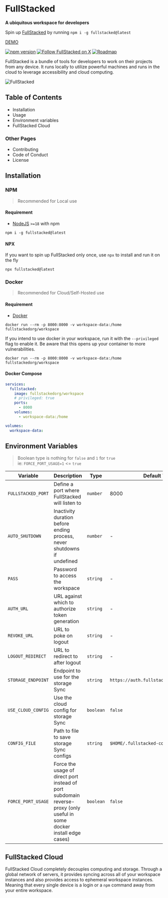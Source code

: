 # FullStacked

**A ubiquitous workspace for developers**

Spin up [FullStacked](https://fullstacked.org) by running `npm i -g fullstacked@latest`

[DEMO](https://fullstacked.org/demo)

[![npm version](https://img.shields.io/npm/v/fullstacked?logo=npm)](https://www.npmjs.com/package/fullstacked)
[![Follow FullStacked on X](https://img.shields.io/twitter/follow/get_fullstacked)](https://twitter.com/get_fullstacked)
[![Roadmap](https://img.shields.io/badge/Roadmap-ffffff?logo=notion&logoColor=black)](https://fullstacked.notion.site/fullstacked/FullStacked-Roadmap-ebfcb685b77446c7a7898c05b219215e)

FullStacked is a bundle of tools for developers to work on their projects from any device. It runs locally to utilize powerful machines and runs in the cloud to leverage accessibility and cloud computing.

![FullStacked](https://files.cplepage.com/fullstacked/fullstacked-sharing.jpg)

## Table of Contents

* Installation
* Usage
* Environment variables
* FullStacked Cloud

### Other Pages

* Contributing
* Code of Conduct
* License

## Installation

### NPM
> Recommended for Local use

#### Requirement

* [NodeJS](https://nodejs.org/en) `>=18` with npm

```shell
npm i -g fullstacked@latest
```

#### NPX

If you want to spin up FullStacked only once, use `npx` to install and run it on the fly

```shell
npx fullstacked@latest
```

### Docker

> Recommended for Cloud/Self-Hosted use

#### Requirement

* [Docker](https://docs.docker.com/get-docker)

```shell
docker run --rm -p 8000:8000 -v workspace-data:/home fullstackedorg/workspace
```

If you intend to use docker in your workspace, run it with the `--privileged` flag to enable it.
Be aware that this opens up your container to more vulnerabilities.

```shell
docker run --rm -p 8000:8000 -v workspace-data:/home fullstackedorg/workspace
```


#### Docker Compose

```yaml
services:
  fullstacked:
    image: fullstackedorg/workspace
    # privileged: true
    ports:
      - 8000
    volumes:
      - workspace-data:/home

volumes:
  workspace-data:
```

## Environment Variables

> Boolean type is nothing for `false` and `1` for `true`  
> ie: `FORCE_PORT_USAGE=1` <= `true`

| Variable | Description | Type | Default Value |
|---|---|---|---|
| `FULLSTACKED_PORT` | Define a port where FullStacked will listen to | `number` | 8000 |
| `AUTO_SHUTDOWN` | Inactivity duration before ending process, never shutdowns if undefined | `number` | - |
| `PASS` | Password to access the workspace | `string` | - |
| `AUTH_URL` | URL against which to authorize token generation | `string` | - |
| `REVOKE_URL` | URL to poke on logout | `string` | - |
| `LOGOUT_REDIRECT` | URL to redirect to after logout | `string` | - |
| `STORAGE_ENDPOINT` | Endpoint to use for the storage Sync | `string` | `https://auth.fullstacked.cloud/storages` |
| `USE_CLOUD_CONFIG` | Use the cloud config for storage Sync | `boolean` | `false` |
| `CONFIG_FILE` | Path to file to save storage Sync configs | `string` | `$HOME/.fullstacked-config` |
| `FORCE_PORT_USAGE` | Force the usage of direct port instead of port subdomain reverse-proxy (only useful in some docker install edge cases) | `boolean` | `false` |

## FullStacked Cloud

FullStacked Cloud completely decouples computing and storage. Through a global network of servers, it provides syncing across all of your workspace instances and also provides access to ephemeral workspace instances. Meaning that every single device is a login or a `npm` command away from your entire workspace.
